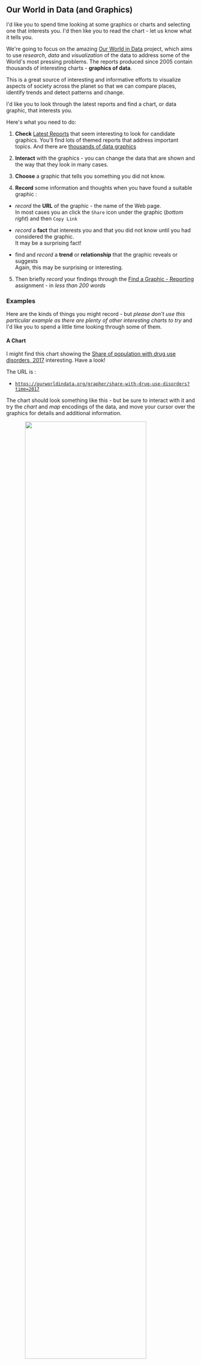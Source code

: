 <link rel="stylesheet" href="https://jsndyks.github.io/sg2047/css/sg2047.css">

## Our World in Data (and Graphics)

I'd like you to spend time looking at some graphics or charts and selecting one that interests you.
I'd then like you to read the chart - let us know what it tells you.

We're going to focus on the amazing [Our World in Data](https://ourworldindata.org/#entries) project, which aims to use _research_, _data_ and _visualization_ of the data to address some of the World's most pressing problems. The reports produced since 2005 contain thousands of interesting charts - **graphics of data**.

This is a great source of interesting and informative efforts to visualize aspects of society across the planet so that we can compare places, identify trends and detect patterns and change.

I'd like you to look through the latest reports and find a chart, or data graphic, that interests you.

Here's what you need to do:

1. **Check** [Latest Reports](https://ourworldindata.org/latest) that seem interesting to look for candidate graphics.
   You'll find lots of themed reports that address important topics.
   And there are [thousands of data graphics](https://ourworldindata.org/charts)

2. **Interact** with the graphics - you can change the data that are shown and the way that they look in many cases.

3. **Choose** a graphic that tells you something you did not know.

4. **Record** some information and thoughts when you have found a suitable graphic :

- _record_ the **URL** of the graphic - the name of the Web page.<br/>
  In most cases you an click the <code>Share</code> icon under the graphic (_bottom right_) and then <code>Copy Link</code>

- _record_ a **fact** that interests you and that you did not know until you had considered the graphic.<br/>It may be a surprising fact!

- find and _record_ a **trend** or **relationship** that the graphic reveals or suggests<br/>Again, this may be surprising or interesting.

5.  Then briefly _record_ your findings through the [Find a Graphic - Reporting](https://moodle4.city.ac.uk/mod/assign/view.php?id=824666) assignment - in _less than 200 words_

### Examples

Here are the kinds of things you might record - but _please don't use this particular example as there are plenty of other interesting charts to try_ and I'd like you to spend a little time looking through some of them.

#### A Chart

I might find this chart showing the [Share of population with drug use disorders, 2017](https://ourworldindata.org/grapher/share-with-drug-use-disorders?time=2017) interesting. Have a look!

<!--- iframe src="https://ourworldindata.org/grapher/share-with-drug-use-disorders?time=2017" style="width: 400px; border: 0px none;"></iframe--->

The URL is :

- <code>https://ourworldindata.org/grapher/share-with-drug-use-disorders?time=2017</code>

The chart should look something like this - but be sure to interact with it and try the _chart_ and _map_ encodings of the data, and move your cursor over the graphics for details and additional information.

<img width="80%" style="padding-left:10%;padding-right:10%" src="https://jsndyks.github.io/sg2047/img/owid.share-with-drug-use-disorders.2017.png" style="border:1px #bbb solid;"/>

#### A Fact

The graphics are full of facts - things that you can determine directly from the graphic by reading it and/ or interacting with it. For example:

_The reported share of the population with drug use disorders ..._

- _... in the UK was 2.24% in 2017. (**absolute**)_
- _... is higher in the UK than elsewhere in Europe, but not as high as North America. (**relative**)_

#### A Trend or Relationship

If we look closely at a data graphic like this and have a think, and the graphic is reasonably well designed, then we should be able to see patterns and trends.
These are changes or differences that occur across time, space or category.
Here are a few examples of trends and relationships that we might report in this particular graphic:

_The reported share of the population with drug use disorders ..._

- _... has decreased over time in some countries:
  Puerto Rico, South Africa, Switzerland, Spain, Zambia, Zimbabwe. (**trend - temporal**)_

- _... is high in North America. (**trend - geographic / spatial**)_

- _... in Chile increases in line with that in Germany and France. (**relationship**)_

See what you can find!

### Reporting

Once you have done this, then please _briefly_ log your findings and (time permitting - eek!), I'll try to have a check through.

The [Find a Graphic - Reporting](https://moodle4.city.ac.uk/mod/assign/view.php?id=824666) assignment is voluntary and not assessed.

It's intended to nudge you into finding and thinking about graphics and what they tell you, using visualization a little, and to give me some feedback on how you are engaging and what you are thinking.

There are no marks to be gained for participating in the task, for good or poor answers, or anything else.
But this is good experience for you in terms of :

- practicing thinking about graphics
- practicing submissions
- figuring out how Moodle works on this module
- getting used to completing homework tasks

This is all good news.
There is nothing to lose!

Good luck!

&nbsp;
&nbsp;

---

**Jason DYKES**<br/>
_30 Jan 2025_

---
